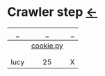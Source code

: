 # Crawler step  [←](../index.md)

| _ | _ | _ |
|:---:|:---:|:---:|
| []() | [cookie.py](https://raw.githubusercontent.com/AmbroseRen/test/master/Data/Python/Crawler/cookie.py) | []() |
| []() | []() | []() |
| []() | []() | []() |
| lucy | 25 | X |
